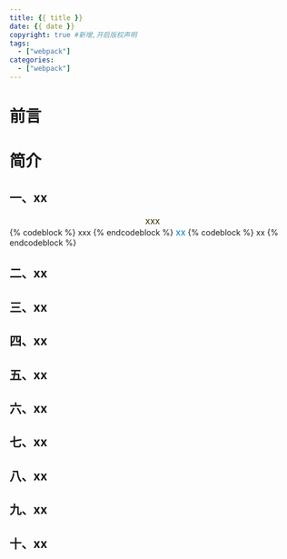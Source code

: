 ```yaml
---
title: {{ title }}
date: {{ date }}
copyright: true #新增,开启版权声明
tags:
  - ["webpack"]
categories:
  - ["webpack"]
---
```


# 前言

# 简介

## 一、xx

<center><font color='#3333' size='3'>xxx</font></center>
{% codeblock  %}
xxx
{% endcodeblock %}
<left><font color='#007ACC' size='3'>xx</font></left>
{% codeblock  %}
xx
{% endcodeblock %}

## 二、xx

## 三、xx

## 四、xx

## 五、xx

## 六、xx

## 七、xx

## 八、xx

## 九、xx

## 十、xx
